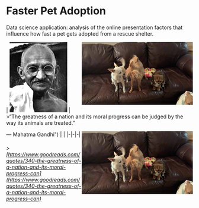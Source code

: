 # Faster Pet Adoption

Data science application: analysis of the online presentation factors that influence how fast a pet gets adopted from a rescue shelter.


<img src="https://github.com/elsaVelazquez/faster-pet-adoption/blob/master/data/img_dumps/dl5zpyw5k3jeb.cloudfront-1.jpg" width=300 align=right>

| ![](src/readme/imgs/5810891.jpg) | >“The greatness of a nation and its moral progress can be judged by the way its animals are treated.”

― Mahatma Gandhi") | <img src="https://github.com/elsaVelazquez/faster-pet-adoption/blob/master/data/img_dumps/dl5zpyw5k3jeb.cloudfront-1.jpg" width=300 align=right> |
|-|-|-|

###### >[https://www.goodreads.com/quotes/340-the-greatness-of-a-nation-and-its-moral-progress-can](https://www.goodreads.com/quotes/340-the-greatness-of-a-nation-and-its-moral-progress-can)
